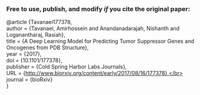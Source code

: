 ### Free to use, publish, and modify *if* you cite the original paper:

@article {Tavanaei177378, </br>
	author = {Tavanaei, Amirhossein and Anandanadarajah, Nishanth and Loganantharaj, Rasiah},</br>
	title = {A Deep Learning Model for Predicting Tumor Suppressor Genes and Oncogenes from PDB Structure},</br>
	year = {2017},</br>
	doi = {10.1101/177378},</br>
	publisher = {Cold Spring Harbor Labs Journals},</br>
	URL = {http://www.biorxiv.org/content/early/2017/08/16/177378},</br>
	journal = {bioRxiv}</br>
}
